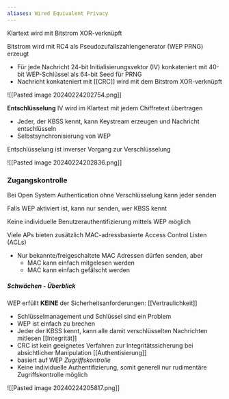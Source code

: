 ```yaml
---
aliases: Wired Equivalent Privacy
---
```


Klartext wird mit Bitstrom XOR-verknüpft 

Bitstrom wird mit RC4 als Pseudozufallszahlengenerator (WEP PRNG) erzeugt 
- Für jede Nachricht 24-bit Initialisierungsvektor (IV) konkateniert mit 40-bit WEP-Schlüssel als 64-bit Seed für PRNG 
- Nachricht konkateniert mit [[CRC]] wird mit dem Bitstrom XOR-verknüpft

![[Pasted image 20240224202754.png]]

**Entschlüsselung**
IV wird im Klartext mit jedem Chiffretext übertragen 
- Jeder, der KBSS kennt, kann Keystream erzeugen und Nachricht entschlüsseln 
- Selbstsynchronisierung von WEP 

Entschlüsselung ist inverser Vorgang zur Verschlüsselung

![[Pasted image 20240224202836.png]]

### Zugangskontrolle
Bei Open System Authentication ohne Verschlüsselung kann jeder senden 

Falls WEP aktiviert ist, kann nur senden, wer KBSS kennt 

Keine individuelle Benutzerauthentifizierung mittels WEP möglich 

Viele APs bieten zusätzlich MAC-adressbasierte Access Control Listen (ACLs) 
- Nur bekannte/freigeschaltete MAC Adressen dürfen senden, aber 
	- MAC kann einfach mitgelesen werden 
	- MAC kann einfach gefälscht werden

##### Schwächen - Überblick
WEP erfüllt **KEINE** der Sicherheitsanforderungen: 
[[Vertraulichkeit]]
- Schlüsselmanagement und Schlüssel sind ein Problem 
- WEP ist einfach zu brechen 
- Jeder der KBSS kennt, kann alle damit verschlüsselten Nachrichten mitlesen 
[[Integrität]] 
- CRC ist kein geeignetes Verfahren zur Integritätssicherung bei absichtlicher Manipulation 
[[Authentisierung]] 
- basiert auf WEP 
*Zugriffskontrolle* 
- Keine individuelle Authentifizierung, somit generell nur rudimentäre Zugriffskontrolle möglich

![[Pasted image 20240224205817.png]]

